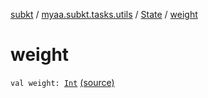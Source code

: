 [subkt](../../index.md) / [myaa.subkt.tasks.utils](../index.md) / [State](index.md) / [weight](./weight.md)

# weight

`val weight: `[`Int`](https://kotlinlang.org/api/latest/jvm/stdlib/kotlin/-int/index.html) [(source)](https://github.com/Myaamori/SubKt/blob/0.1.19/src/main/kotlin/myaa/subkt/tasks/utils/fontvalidator.kt#L14)